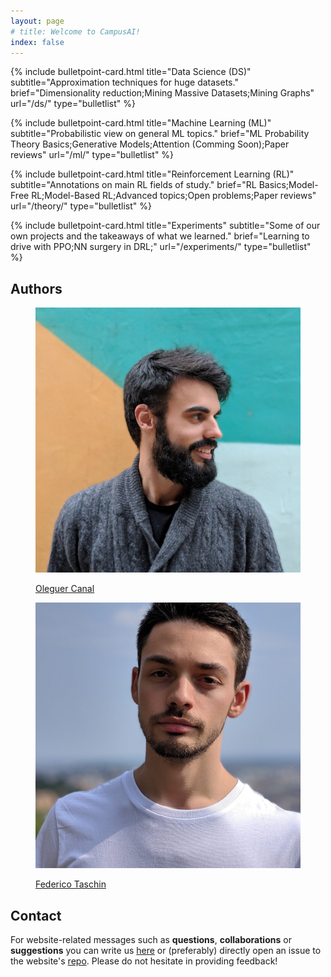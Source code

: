 ```yaml
---
layout: page
# title: Welcome to CampusAI!
index: false
---
```

<div class="row" markdown="1">
<div class="col-12" markdown="1">
<!-- CampusAI is an artificial intelligence content website with (currently) 35+ articles, mainly focused on Reinforcement Learning. -->
<!-- ## Content -->

{% include bulletpoint-card.html title="Data Science (DS)"
subtitle="Approximation techniques for huge datasets."
brief="Dimensionality reduction;Mining Massive Datasets;Mining Graphs"
url="/ds/" type="bulletlist" %}

{% include bulletpoint-card.html title="Machine Learning (ML)"
subtitle="Probabilistic view on general ML topics."
brief="ML Probability Theory Basics;Generative Models;Attention (Comming Soon);Paper reviews"
url="/ml/" type="bulletlist" %}

{% include bulletpoint-card.html title="Reinforcement Learning (RL)"
subtitle="Annotations on main RL fields of study."
brief="RL Basics;Model-Free RL;Model-Based RL;Advanced topics;Open problems;Paper reviews"
url="/theory/" type="bulletlist" %}

{% include bulletpoint-card.html title="Experiments"
subtitle="Some of our own projects and the takeaways of what we learned."
brief="Learning to drive with PPO;NN surgery in DRL;"
url="/experiments/" type="bulletlist" %}

## Authors
</div>
</div>

<div class="row">
<div class="col-5 col-sm-4 offset-0 offset-sm-1">
    <figure class="figure">
        <a href="https://www.linkedin.com/in/oleguercanal/">
        <img src="/assets/images/about/oleguer.jpg" class="rounded-circle figure-img img-fluid">
        <p class="text-center roboto-bold"> Oleguer Canal </p>
        </a>
    </figure>
</div>

<div class="col-1 col-sm-2"></div>
<div class="col-5 col-sm-4">
    <figure class="figure">
        <a href="https://www.linkedin.com/in/federico-taschin/">
        <img src="/assets/images/about/federico.jpg" class="rounded-circle figure-img img-fluid">
        <p class="text-center roboto-bold"> Federico Taschin </p>
        </a>
    </figure>
 
</div>
<div class="col-0 col-sm-1"></div>
</div>

## Contact

For website-related messages such as __questions__, __collaborations__ or __suggestions__ you can write us [here](mailto:ai.campus.ai@gmail.com) or (preferably) directly open an issue to the website's [repo](https://github.com/CampusAI/CampusAI.github.io). Please do not hesitate in providing feedback!

